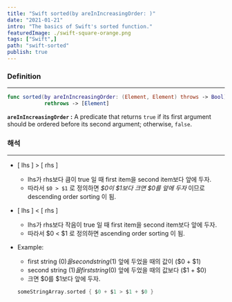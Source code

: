 ```yaml
---
title: "Swift sorted(by areInIncreasingOrder: )"
date: "2021-01-21"
intro: "The basics of Swift's sorted function."
featuredImage: ./swift-square-orange.png
tags: ["Swift",]
path: "swift-sorted"
publish: true
---
```


### Definition
---
```swift
func sorted(by areInIncreasingOrder: (Element, Element) throws -> Bool) 
			rethrows -> [Element]
```

**`areInIncreasingOrder` :** A predicate that returns `true` if its first argument should be ordered before its second argument; otherwise, `false`.

### 해석
---
- [ lhs ] > [ rhs ]
    - lhs가 rhs보다 큼이 true 일 때 first item을 second item보다 앞에 두자.
    - 따라서 `$0 > $1`  로 정의하면 *$0이 $1보다 크면 $0를 앞에 두자* 이므로 descending order sorting 이 됨.
- [ lhs ] < [ rhs ]
    - lhs가 rhs보다 작음이 true 일 때 first item을 second item보다 앞에 두자.
    - 따라서 $0 < $1  로 정의하면 ascending order sorting 이 됨.
- Example:
    - first string ($0)을 second string ($1) 앞에 두었을 때의 값이 ($0 + $1)
    - second string ($1)을 first string ($0) 앞에 두었을 때의 값보다 ($1 + $0)
    - 크면 $0를 $1보다 앞에 두자.

    ```swift
    someStringArray.sorted { $0 + $1 > $1 + $0 }
    ```

<!-- ![Hopper The Rabbit](./flowi_big.png) -->